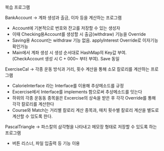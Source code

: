 복습 프로그램

BankAccount
-> 계좌 생성과 출금, 이자 등을 계산하는 프로그램
- Account에 기본적으로 번호와 잔고를 저장할 수 있는 생성자
- 이때 Checking용Account를 생성할 시 출금(withdraw) 기능을 Override
- Saving용 Account는 withdraw 기능 없음. applyInterest Override로 이자기능 확인가능
- Main에서 계좌 생성 시 생성 순서대로 HashMap의 Key값 부여. (CheckAccount 생성 시 C + 000~ 부터 부여). Save 동일

ExerciseCal
-> 각종 운동 방식과 거리, 횟수 계산을 통해 소모 칼로리를 계산하는 프로그램
- CalorieInterface 라는 Interface를 이용해 추상메소드를 규정
- Excercise에서 Interface를 implements 함으로써 추상메소드를 잇는다
- 하위의 각종 운동동 종목을은 Excercise의 상속을 받은 후 각각 Override를 통해 각각 칼로리를 계산한다
- Course와 Match는 거리별 칼로리 계산 종목과, 매치 횟수별 칼로리 계산을 별도로 계산할 수 있도록 한다.
 
PascalTriangle
-> 파스칼의 삼각형을 나타내고 메모장 형태로 저장할 수 있도록 하는 프로그램
- 버튼 리스너, 파일 입출력 등 기능 이용